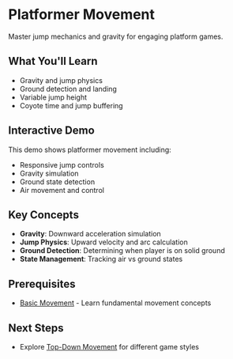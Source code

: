 # Platformer Movement

<!-- embed-{$PATH} -->


Master jump mechanics and gravity for engaging platform games.

## What You'll Learn

- Gravity and jump physics
- Ground detection and landing
- Variable jump height
- Coyote time and jump buffering

## Interactive Demo

This demo shows platformer movement including:
- Responsive jump controls
- Gravity simulation
- Ground state detection
- Air movement and control

## Key Concepts

- **Gravity**: Downward acceleration simulation
- **Jump Physics**: Upward velocity and arc calculation
- **Ground Detection**: Determining when player is on solid ground
- **State Management**: Tracking air vs ground states

## Prerequisites

- [Basic Movement](../basic_movement/) - Learn fundamental movement concepts

## Next Steps

- Explore [Top-Down Movement](../top_down_movement/) for different game styles
